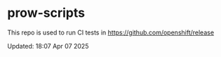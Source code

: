 # prow-scripts

This repo is used to run CI tests in https://github.com/openshift/release

Updated: 18:07 Apr 07 2025
